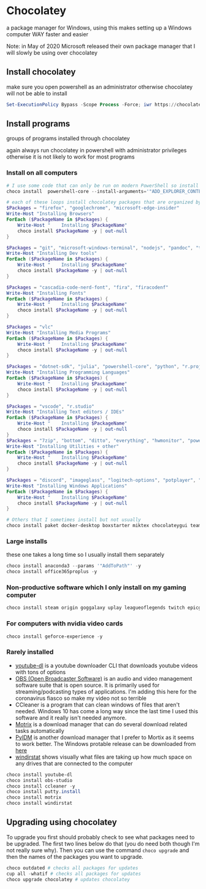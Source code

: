 # Chocolatey

a package manager for Windows, using this makes setting up a Windows computer WAY faster and easier

Note: in May of 2020 Microsoft released their own package manager that I will slowly be using over chocolatey

## Install chocolatey

make sure you open powershell as an administrator otherwise chocolatey will not be able to install

```PowerShell
Set-ExecutionPolicy Bypass -Scope Process -Force; iwr https://chocolatey.org/install.ps1 -UseBasicParsing | iex
```

## Install programs

groups of programs installed through chocolatey

again always run chocolatey in powershell with administrator privileges otherwise it is not likely to work for most programs

### Install on all computers

```PowerShell
# I use some code that can only be run on modern PowerShell so install that first
choco install  powershell-core --install-arguments='"ADD_EXPLORER_CONTEXT_MENU_OPENPOWERSHELL=1"'

# each of these loops install chocolatey packages that are organized by type of program
$Packages = "firefox", "googlechrome", "microsoft-edge-insider"
Write-Host "Installing Browsers"
ForEach ($PackageName in $Packages) {
    Write-Host "    Installing $PackageName"
    choco install $PackageName -y | out-null
}

$Packages = "git", "microsoft-windows-terminal", "nodejs", "pandoc", "texlive"
Write-Host "Installing Dev tools"
ForEach ($PackageName in $Packages) {
    Write-Host "    Installing $PackageName"
    choco install $PackageName -y | out-null
}

$Packages = "cascadia-code-nerd-font", "fira", "firacodenf"
Write-Host "Installing Fonts"
ForEach ($PackageName in $Packages) {
    Write-Host "    Installing $PackageName"
    choco install $PackageName -y | out-null
}

$Packages = "vlc"
Write-Host "Installing Media Programs"
ForEach ($PackageName in $Packages) {
    Write-Host "    Installing $PackageName"
    choco install $PackageName -y | out-null
}

$Packages = "dotnet-sdk", "julia", "powershell-core", "python", "r.project --params `'`"/AddToPath`"`'", "typescript"
Write-Host "Installing Programming Languages"
ForEach ($PackageName in $Packages) {
    Write-Host "    Installing $PackageName"
    choco install $PackageName -y | out-null
}

$Packages = "vscode", "r.studio"
Write-Host "Installing Text editors / IDEs"
ForEach ($PackageName in $Packages) {
    Write-Host "    Installing $PackageName"
    choco install $PackageName -y | out-null
}
$Packages = "7zip", "bottom", "ditto", "everything", "hwmonitor", "powertoys", "starship"
Write-Host "Installing Utilities + other"
ForEach ($PackageName in $Packages) {
    Write-Host "    Installing $PackageName"
    choco install $PackageName -y | out-null
}

$Packages = "discord", "imageglass", "logitech-options", "potplayer", "speedcrunch", "sumatrapdf", "zotero"
Write-Host "Installing Windows Applications"
ForEach ($PackageName in $Packages) {
    Write-Host "    Installing $PackageName"
    choco install $PackageName -y | out-null
}

# Others that I sometimes install but not usually
choco install paket docker-desktop boxstarter miktex chocolateygui teamviewer -y
```

### Large installs

these one takes a long time so I usually install them separately

```PowerShell
choco install anaconda3 --params '"AddToPath"' -y
choco install office365proplus -y
```

### Non-productive software which I only install on my gaming computer

```PowerShell
choco install steam origin goggalaxy uplay leagueoflegends twitch epicgameslauncher -y
```

### For computers with nvidia video cards

```PowerShell
choco install geforce-experience -y
```

### Rarely installed

- [youtube-dl](https://ytdl-org.github.io/youtube-dl/index.html) is a youtube downloader CLI that downloads youtube videos with tons of options
- [OBS (Open Broadcaster Software)](https://obsproject.com/) is an audio and video management software suite that is open source. It is primarily used for streaming/podcasting types of applications. I'm adding this here for the coronavirus fiasco so make my video not so terrible
- CCleaner is a program that can clean windows of files that aren't needed. Windows 10 has come a long way since the last time I used this software and it really isn't needed anymore.
- [Motrix](https://motrix.app/) is a download manager that can do several download related tasks automatically
- [PyIDM](https://github.com/pyIDM/PyIDM) is another download manager that I prefer to Mortix as it seems to work better. The Windows protable release can be downloaded from [here](https://github.com/pyIDM/PyIDM/releases)
- [windirstat](https://windirstat.net/) shows visually what files are taking up how much space on any drives that are connected to the computer

```PowerShell
choco install youtube-dl
choco install obs-studio
choco install ccleaner -y
choco install putty.install
choco install motrix
choco install windirstat
```

## Upgrading using chocolatey

To upgrade you first should probably check to see what packages need to be upgraded. The first two lines below do that (you do need both though I'm not really sure why). Then you can use the command `choco upgrade` and then the names of the packages you want to upgrade.

```PowerShell
choco outdated # checks all packages for updates
cup all -whatif # checks all packages for updates
choco upgrade chocolatey # updates chocolatey
```
